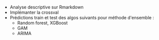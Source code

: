 - Analyse descriptive sur Rmarkdown
- Implémanter la crossval
- Prédictions train et test des algos suivants pour méthode d'ensemble :
    - Random forest, XGBoost
    - GAM
    - ARIMA